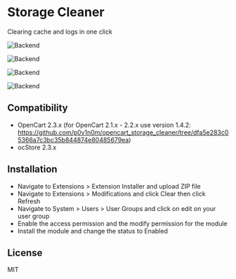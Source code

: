 # Storage Cleaner

Clearing cache and logs in one click

![Backend](https://github.com/p0v1n0m/opencart_storage_cleaner/blob/master/screenshots/en-gb/001.jpg)

![Backend](https://github.com/p0v1n0m/opencart_storage_cleaner/blob/master/screenshots/en-gb/002.jpg)

![Backend](https://github.com/p0v1n0m/opencart_storage_cleaner/blob/master/screenshots/en-gb/003.jpg)

![Backend](https://github.com/p0v1n0m/opencart_storage_cleaner/blob/master/screenshots/en-gb/004.jpg)

## Compatibility

* OpenCart 2.3.x (for OpenCart 2.1.x - 2.2.x use version 1.4.2: https://github.com/p0v1n0m/opencart_storage_cleaner/tree/dfa5e283c05366a7c3bc35b844874e80485679ea)
* ocStore 2.3.x

## Installation

* Navigate to Extensions > Extension Installer and upload ZIP file
* Navigate to Extensions > Modifications and click Clear then click Refresh
* Navigate to System > Users > User Groups and click on edit on your user group
* Enable the access permission and the modify permission for the module
* Install the module and change the status to Enabled

## License

MIT
